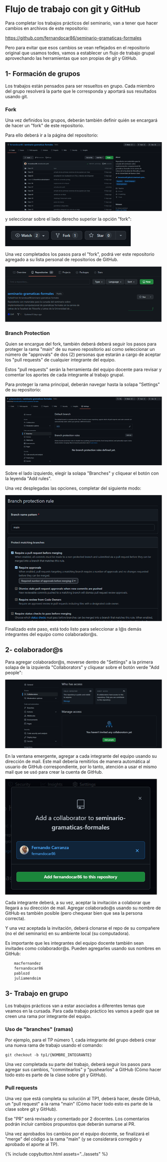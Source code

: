 # Flujo de trabajo con git y GitHub

Para completar los trabajos prácticos del seminario, van a tener que hacer cambios en archivos de este repositorio: 

https://github.com/fernandocar86/seminario-gramaticas-formales

Pero para evitar que esos cambios se vean reflejados en el repositorio original que usamos todes, vamos a establecer un flujo de trabajo grupal aprovechando las herramientas que son propias de git y GitHub.


## 1- Formación de grupos

Los trabajos están pensados para ser resueltos en grupo. Cada miembro del grupo resolverá la parte que le corresponda y aportará sus resultados usando git. 

### Fork

Una vez definidos los grupos, deberán también definir quién se encargará de hacer un "fork" de este repositorio.

Para ello deberá ir a la página del repositorio:

![](2022-03-06-20-14-37.png)

y seleccionar sobre el lado derecho superior la opción "fork":

![](2022-03-06-20-16-01.png)

Una vez completados los pasos para el "fork", podrá ver este repositorio agregado a su lista personal de repositorios de GitHub.

![](2022-03-06-20-19-01.png)


### Branch Protection

Quien se encargue del fork, también deberá deberá seguir los pasos para proteger la rama "main" de su nuevo repositorio así como seleccionar un número de "approvals" de dos (2) personas que estarán a cargo de aceptar los "pull requests" de cualquier integrante del equipo.

Estos "pull requests" serán la herramienta del equipo docente para revisar y comentar los aportes de cada integrante al trabajo grupal.

Para proteger la rama principal, deberán navegar hasta la solapa "Settings" de su repositorio:

![](2022-03-06-20-53-51.png)

Sobre el lado izquierdo, elegir la solapa "Branches" y cliquear el botón con la leyenda "Add rules".

Una vez desplegadas las opciones, completar del siguiente modo:

![](2022-03-06-20-32-10.png)

Finalizado este paso, está todo listo para seleccionar a l@s demás integrantes del equipo como colaborador@s.

## 2- colaborador@s

Para agregar colaborador@s, moverse dentro de "Settings" a la primera solapa de la izquierda "Collaborators" y cliquear sobre el botón verde "Add people":

![](2022-03-06-20-37-56.png)

En la ventana emergente, agregar a cada integrante del equipo usando su dirección de mail. Este mail debería remitirlos de manera automática al usuario de GitHub correspondiente, por lo tanto, atención a usar el mismo mail que se usó para crear la cuenta de GitHub.

![](2022-03-06-20-40-09.png)

Cada integrante deberá, a su vez, aceptar la invitación a colaborar que llegará a su dirección de mail. Agregar colaborado@s usando su nombre de GitHub es también posible (pero chequear bien que sea la persona correcta).

Y una vez aceptada la invitación, deberá clonarse el repo de su compañere (no el del seminario) en su ambiente local (su computadora).

Es importante que les integrantes del equipo docente también sean invitades como colaborador@s. Pueden agregarles usando sus nombres en GitHub:

        macfernandez
        fernandocar86
        pablozd
        juliamendoim


## 3- Trabajo en grupo

Los trabajos prácticos van a estar asociados a diferentes temas que veamos en la cursada. Para cada trabajo práctico les vamos a pedir que se creen una rama por integrante del equipo.

### Uso de "branches" (ramas)

Por ejemplo, para el TP número 1, cada integrante del grupo deberá crear una nueva rama de trabajo usando el comando:

```{bash}
git checkout -b tp1/{NOMBRE_INTEGRANTE}
```

Una vez completada su parte del trabajo, deberá seguir los pasos para agregar sus cambios, "commitearlos" y "pushearlos" a GitHub (Cómo hacer todo esto es parte de la clase sobre git y GitHub).

### Pull requests

Una vez que está completa su solución al TP1, deberá hacer, desde GitHub, un "pull request" a la rama "main" (Cómo hacer todo esto es parte de la clase sobre git y GitHub).

Ese "PR" será revisado y comentado por 2 docentes. Los comentarios podrán incluir cambios propuestos que deberán sumarse al PR. 

Una vez aprobados los cambios por el equipo docente, se finalizará el "merge" del código a la rama "main" (y se considerará corregido y aprobado el aporte al TP).

{% include copybutton.html assets="../assets" %}
